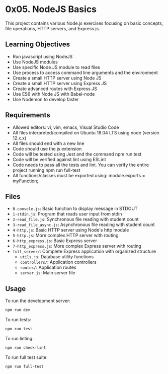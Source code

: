 # 0x05. NodeJS Basics

This project contains various Node.js exercises focusing on basic concepts, file operations, HTTP servers, and Express.js.

## Learning Objectives

- Run javascript using NodeJS
- Use NodeJS modules
- Use specific Node JS module to read files
- Use process to access command line arguments and the environment
- Create a small HTTP server using Node JS
- Create a small HTTP server using Express JS
- Create advanced routes with Express JS
- Use ES6 with Node JS with Babel-node
- Use Nodemon to develop faster

## Requirements

- Allowed editors: vi, vim, emacs, Visual Studio Code
- All files interpreted/compiled on Ubuntu 18.04 LTS using node (version 12.x.x)
- All files should end with a new line
- Code should use the js extension
- Code will be tested using Jest and the command npm run test
- Code will be verified against lint using ESLint
- Code needs to pass all the tests and lint. You can verify the entire project running npm run full-test
- All functions/classes must be exported using: module.exports = myFunction;

## Files

- `0-console.js`: Basic function to display message in STDOUT
- `1-stdin.js`: Program that reads user input from stdin
- `2-read_file.js`: Synchronous file reading with student count
- `3-read_file_async.js`: Asynchronous file reading with student count
- `4-http.js`: Basic HTTP server using Node's http module
- `5-http.js`: More complex HTTP server with routing
- `6-http_express.js`: Basic Express server
- `7-http_express.js`: More complex Express server with routing
- `full_server/`: Complete Express application with organized structure
  - `utils.js`: Database utility functions
  - `controllers/`: Application controllers
  - `routes/`: Application routes
  - `server.js`: Main server file

## Usage

To run the development server:

```bash
npm run dev
```

To run tests:

```bash
npm run test
```

To run linting:

```bash
npm run check-lint
```

To run full test suite:

```bash
npm run full-test
```

